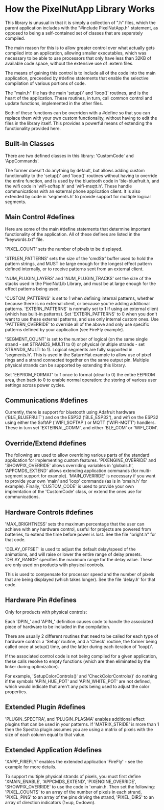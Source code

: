 How the PixelNutApp Library Works
===============================================================

This library is unusual in that it is simply a collection of ".h" files, which the parent application includes with the "#include PixelNutApp.h" statement, as opposed to being a self-contained set of classes that are separately compiled.

The main reason for this is to allow greater control over what actually gets compiled into an application, allowing smaller executables, which was necessary to be able to use processors that only have less than 32KB of available code space, without the extensive use of .extern files.

The means of gaining this control is to include all of the code into the main application, preceeded by #define statements that enable the selective compilation of various portions of code.

The "main.h" file has the main 'setup()' and 'loop()' routines, and is the heart of the application. These routines, in turn, call common control and update functions, implemented in the other files.

Both of these functions can be overriden with a #define so that you can replace them with your own custom functionality, without having to edit the files in the library itself. This provides a powerful means of extending the functionality provided here.


Built-in Classes
---------------------------------------------------------------

There are two defined classes in this library: 'CustomCode' and 'AppCommands'.

The former doesn't do anything by default, but allows adding custom functionality to the 'setup()' and 'loop()' routines without having to override the entire function, and is used by the bluetooth code in 'ble-bluefruit.h, and the wifi code in 'wifi-softap.h' and 'wifi-msqtt.h'. These handle communications with an external phone application client. It is also extended by code in 'segments.h' to provide support for multiple logical segments.


Main Control #defines
---------------------------------------------------------------

Here are some of the main #define statements that determine important functionality of the application. All of these defines are listed in the "keywords.txt" file.

'PIXEL_COUNT' sets the number of pixels to be displayed.

'STRLEN_PATTERNS' sets the size of the 'cmdStr' buffer used to hold the pattern strings, and MUST be large enough for the longest effect pattern defined internally, or to receive patterns sent from an external client.

'NUM_PLUGIN_LAYERS' and 'NUM_PLUGIN_TRACKS' set the size of the stacks used in the PixelNutLib Library, and must be at large enough for the effect patterns being used.

'CUSTOM_PATTERNS' is set to 1 when defining internal patterns, whether because there is no external client, or because you're adding additional patterns. 'EXTERN_PATTERNS' is normally set to 1 if using an external client (which has built-in patterns). Set 'EXTERN_PATTERNS' to 0 when you don't want to use these external patterns, and use only internal custom ones. Use 'PATTERN_OVERRIDE' to override all of the above and only use specific patterns defined by your application (see FireFly example).

'SEGMENT_COUNT' is set to the number of logical (on the same single strand - set STRANDS_MULTI to 0) or physical (multiple strands - set STRANDS_MULTI to 1). Logical segments are fully supported in 'segments.h'. This is used in the SaturnHat example to allow use of pixel rings and a strand connected together on the same output pin. Multiple physical strands can be supported by extending this library.

Set 'EEPROM_FORMAT' to 1 once to format (clear to 0) the entire EEPROM area, then back to 0 to enable normal operation: the storing of various user settings across power cycles.


Communications #defines
---------------------------------------------------------------

Currently, there is support for bluetooth using Adafruit hardware ('BLE_BLUEFRUIT') and on the ESP32 ('BLE_ESP32'), and wifi on the ESP32 using either the SoftAP ('WIFI_SOFTAP') or MQTT ('WIFI-MQTT') handlers. These in turn set 'EXTERNAL_COMM', and either 'BLE_COM' or 'WIFI_COM'.


Override/Extend #defines
---------------------------------------------------------------

The following are used to allow overriding various parts of the standard application for implementing custom features. 'PIXENGINE_OVERRIDE' and 'SHOWPIX_OVERRIDE' allows overriding variables in 'globals.h', 'APPCMDS_EXTEND' allows extending application commands (for multi-segment support for example). 'MAIN_OVERRIDE' is necessary if you want to provide your own 'main' and 'loop' commands (as is in 'xmain.h' for example). Finally, 'CUSTOM_CODE' is used to provide your own implemtation of the 'CustomCode' class, or extend the ones use for communications.


Hardware Controls #defines
---------------------------------------------------------------

'MAX_BRIGHTNESS' sets the maximum percentage that the user can achieve with any hardware control, useful for projects are powered from batteries, to extend the time before power is lost. See the file "bright.h" for that code.

'DELAY_OFFSET' is used to adjust the default delay/speed of the animations, and will raise or lower the entire range of delay presets. 'DELAY_RANGE' specifies the maximum range for the delay value. These are only used on products with physical controls.

This is used to compensate for processor speed and the number of pixels that are being displayed (which takes longer). See the file 'delay.h' for that code.


Hardware Pin #defines
---------------------------------------------------------------

Only for products with physical controls:

Each 'DPIN_' and 'APIN_' definition causes code to handle the associated piece of hardware to be included in the compilation.

There are usually 2 different routines that need to be called for each type of hardware control: a 'Setup' routine, and a 'Check' routine, the former being called once at setup() time, and the latter during each iteration of 'loop()'.

If the associated control code is not being compiled for a given application, these calls resolve to empty functions (which are then eliminated by the linker during optimization).

For example, 'SetupColorControls()' and 'CheckColorControls()' do nothing if the symbols 'APIN_HUE_POT' and 'APIN_WHITE_POT' are not defined, which would indicate that aren't any pots being used to adjust the color properties.


Extended Plugin #defines
---------------------------------------------------------------

'PLUGIN_SPECTRA', and 'PLUGIN_PLASMA' enables additional effect plugins that can be used in your patterns. If 'MATRIX_STRIDE' is more than 1 then the Spectra plugin assumes you are using a matrix of pixels with the size of each column equal to that value.


Extended Application #defines
---------------------------------------------------------------

'XAPP_FIREFLY' enables the extended application 'FireFly' - see the example for more details.

To support multiple physical strands of pixels, you must first define 'XMAIN_ENABLE', 'APPCMDS_EXTEND', 'PIXENGINE_OVERRIDE', 'SHOWPIX_OVERRIDE' to use the code in 'xmain.h. Then set the following: 'PIXEL_COUNTS' to an array of the number of pixels in each strand, 'PIXEL_PINS' to an array of the pins driving the strand, 'PIXEL_DIRS' to an array of direction indicators (1=up, 0=down).
